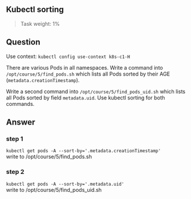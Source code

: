 ## Kubectl sorting
> Task weight: 1%

## Question
Use context: `kubectl config use-context k8s-c1-H`

There are various Pods in all namespaces. 
Write a command into `/opt/course/5/find_pods.sh` 
which lists all Pods sorted by their AGE (`metadata.creationTimestamp`).

Write a second command into `/opt/course/5/find_pods_uid.sh`
which lists all Pods sorted by field `metadata.uid`. Use kubectl sorting for both commands.


## Answer
### step 1
`kubectl get pods -A --sort-by='.metadata.creationTimestamp'`  
write to /opt/course/5/find_pods.sh

### step 2
`kubectl get pods -A --sort-by='.metadata.uid'`  
write to /opt/course/5/find_pods_uid.sh